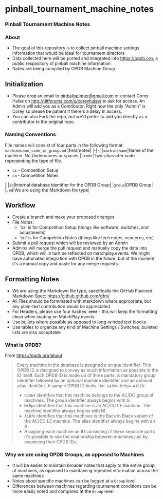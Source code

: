 # pinball_tournament_machine_notes

### Pinball Tournament Machine Notes

### About
* The goal of this repository is to collect pinball machine settings information that would be ideal for tournament directors
* Data collected here will be ported and integrated into https://opdb.org, a public respository of pinball machine information
* Notes are being compiled by OPDB Machine Group

## Initialization
* Please drop an email to pinballspinner@gmail.com or contact Corey Hulse on http://tiltforums.com/u/coreyhulse/ to ask for access.  An Admin will add you as a Contributor.  Right now the only "Admin" is Corey so please be patient if there's a delay in access.
* You can also Fork the repo, but we'd prefer to add you directly as a contributor to the original repo.

### Naming Conventions
File names will consist of four parts in the following format: `machinename_code_id_group.md`
|field|notes|
|-|-|
|`machinename`|Name of the machine.  No Underscores or spaces.|
|`code`|Two-character code representing the type of file.<ul><li>`cs` - Competition Setup</li><li>`cn` - Competition Notes</li></ul>|
|`id`|Internal database identifier for the OPDB Group|
|`group`|OPDB Group|
|`.md`|We are using the Markdown file type|

## Workflow
* Create a branch and make your proposed changes
* File Notes:
    * 'cs' is for Competition Setup (things like software, switches, and adjustments)
    * 'cn' is for Competition Notes (things like tech notes, concerns, etc)
* Submit a pull request which will be reviewed by an Admin
* Admins will merge the pull request and manually copy the data into OPDB, which will in turn be reflected on matchplay.events.  We might have automated integration with OPDB in the future, but at the moment it's a manual copy and paste for any merge requests.

## Formatting Notes
* We are using the Markdown file type, specifically the GitHub Flavored Markdown Spec: https://github.github.com/gfm/
* All Files should be formmated with markdown where appropriate, but any plain-text contribution would be appreciated 
* For Headers, please use four hashes: `####` - this will keep the formatting clean when loading on MatchPlay.events
* Use bullets where possible as opposed to long-winded text blocks
* Use tables to organize any kind of Machine Settings / Switches; bulleted lists are also acceptable

### What is OPDB?
From https://opdb.org/about
>Every machine in the database is assigned a unique identifier. This OPDB ID is designed to convey as much information as possible in the ID itself. Each OPDB ID is made up of three parts: A mandatory group identifier followed by an optional machine identifier and an optional alias identifier. A sample OPDB ID looks like: `G43W4-MrRpw-A1B7O`:
> * `G43W4` identifies that this machine belongs to the AC/DC group of machines. The group identifier always begins with G.
> * `MrRpw` identifies that this machine is an AC/DC LE machine. The machine identifier always begins with M.
> * `A1B7O` identifies that this machines is the Back in Black variant of the AC/DC LE machine. The alias identifier always begins with an A.
> * Assigning each machine an ID consisting of these separate parts it's possible to see the relationship between machines just by examining their OPDB IDs.

### Why we are using OPDB Groups, as opposed to Machines
* It will be easier to maintain broader notes that apply to the entire group of machines, as opposed to maintaining repeated information across the same machines
* Notes about specific machines can be logged at a `Group` level
* Differences between machines regarding tournament conditions can be more easily noted and compared at the `Group` level


